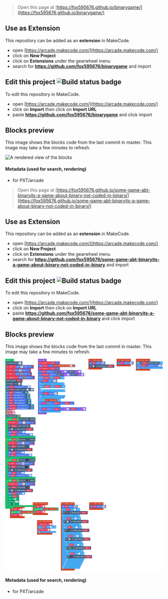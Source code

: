  


> Open this page at [https://fox595676.github.io/binarygame/](https://fox595676.github.io/binarygame/)

## Use as Extension

This repository can be added as an **extension** in MakeCode.

* open [https://arcade.makecode.com/](https://arcade.makecode.com/)
* click on **New Project**
* click on **Extensions** under the gearwheel menu
* search for **https://github.com/fox595676/binarygame** and import

## Edit this project ![Build status badge](https://github.com/fox595676/binarygame/workflows/MakeCode/badge.svg)

To edit this repository in MakeCode.

* open [https://arcade.makecode.com/](https://arcade.makecode.com/)
* click on **Import** then click on **Import URL**
* paste **https://github.com/fox595676/binarygame** and click import

## Blocks preview

This image shows the blocks code from the last commit in master.
This image may take a few minutes to refresh.

![A rendered view of the blocks](https://github.com/fox595676/binarygame/raw/master/.github/makecode/blocks.png)

#### Metadata (used for search, rendering)

* for PXT/arcade
<script src="https://makecode.com/gh-pages-embed.js"></script><script>makeCodeRender("{{ site.makecode.home_url }}", "{{ site.github.owner_name }}/{{ site.github.repository_name }}");</script>



> Open this page at [https://fox595676.github.io/some-game-abt-binaryits-a-game-about-binary-not-coded-in-binary/](https://fox595676.github.io/some-game-abt-binaryits-a-game-about-binary-not-coded-in-binary/)

## Use as Extension

This repository can be added as an **extension** in MakeCode.

* open [https://arcade.makecode.com/](https://arcade.makecode.com/)
* click on **New Project**
* click on **Extensions** under the gearwheel menu
* search for **https://github.com/fox595676/some-game-abt-binaryits-a-game-about-binary-not-coded-in-binary** and import

## Edit this project ![Build status badge](https://github.com/fox595676/some-game-abt-binaryits-a-game-about-binary-not-coded-in-binary/workflows/MakeCode/badge.svg)

To edit this repository in MakeCode.

* open [https://arcade.makecode.com/](https://arcade.makecode.com/)
* click on **Import** then click on **Import URL**
* paste **https://github.com/fox595676/some-game-abt-binaryits-a-game-about-binary-not-coded-in-binary** and click import

## Blocks preview

This image shows the blocks code from the last commit in master.
This image may take a few minutes to refresh.

![A rendered view of the blocks](https://github.com/fox595676/some-game-abt-binaryits-a-game-about-binary-not-coded-in-binary/raw/master/.github/makecode/blocks.png)

#### Metadata (used for search, rendering)

* for PXT/arcade
<script src="https://makecode.com/gh-pages-embed.js"></script><script>makeCodeRender("{{ site.makecode.home_url }}", "{{ site.github.owner_name }}/{{ site.github.repository_name }}");</script>
